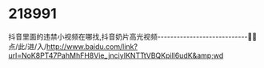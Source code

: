 # 218991
抖音里面的违禁小视频在哪找,抖音奶片高光视频----------------------------🥈🥈点/此/进/入/http://www.baidu.com/link?url=NoK8PT47PahMhFH8Vie_jnciyIKNTTtVBQKpill6udK&amp;wd
